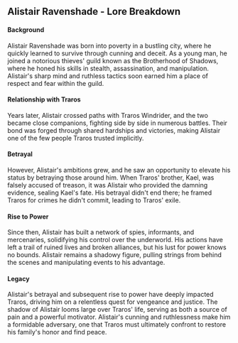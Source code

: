 ## Alistair Ravenshade - Lore Breakdown

#### Background

Alistair Ravenshade was born into poverty in a bustling city, where he quickly learned to survive through cunning and deceit. As a young man, he joined a notorious thieves' guild known as the Brotherhood of Shadows, where he honed his skills in stealth, assassination, and manipulation. Alistair's sharp mind and ruthless tactics soon earned him a place of respect and fear within the guild.

#### Relationship with Traros

Years later, Alistair crossed paths with Traros Windrider, and the two became close companions, fighting side by side in numerous battles. Their bond was forged through shared hardships and victories, making Alistair one of the few people Traros trusted implicitly.

#### Betrayal

However, Alistair's ambitions grew, and he saw an opportunity to elevate his status by betraying those around him. When Traros' brother, Kael, was falsely accused of treason, it was Alistair who provided the damning evidence, sealing Kael's fate. His betrayal didn't end there; he framed Traros for crimes he didn't commit, leading to Traros' exile.

#### Rise to Power

Since then, Alistair has built a network of spies, informants, and mercenaries, solidifying his control over the underworld. His actions have left a trail of ruined lives and broken alliances, but his lust for power knows no bounds. Alistair remains a shadowy figure, pulling strings from behind the scenes and manipulating events to his advantage.

#### Legacy

Alistair's betrayal and subsequent rise to power have deeply impacted Traros, driving him on a relentless quest for vengeance and justice. The shadow of Alistair looms large over Traros' life, serving as both a source of pain and a powerful motivator. Alistair's cunning and ruthlessness make him a formidable adversary, one that Traros must ultimately confront to restore his family's honor and find peace.